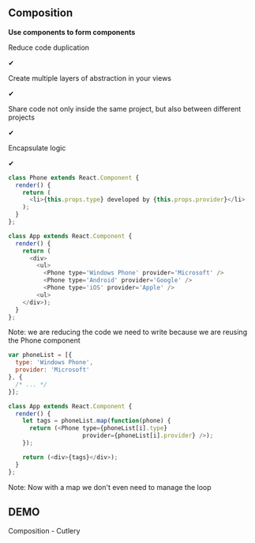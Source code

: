 ## Composition


**Use components to form components**


Reduce code duplication

✔


Create multiple layers of abstraction in your views

✔


Share code not only inside the same project, but also between different projects

✔


Encapsulate logic

✔


```js
class Phone extends React.Component {
  render() {
    return (
      <li>{this.props.type} developed by {this.props.provider}</li>
    );
  }
};
```
```js
class App extends React.Component {
  render() {
    return (
      <div>
        <ul>
          <Phone type='Windows Phone' provider='Microsoft' />
          <Phone type='Android' provider='Google' />
          <Phone type='iOS' provider='Apple' />
        <ul>
    </div>);
  }
};
```

Note: we are reducing the code we need to write because we are reusing the Phone component


```js
var phoneList = [{
  type: 'Windows Phone',
  provider: 'Microsoft'
}, {
  /* ... */
}];
```
```js
class App extends React.Component {
  render() {
    let tags = phoneList.map(function(phone) {
      return (<Phone type={phoneList[i].type}
                     provider={phoneList[i].provider} />);
    });

    return (<div>{tags}</div>);
  }
};
```

Note: Now with a map we don't even need to manage the loop


## DEMO
Composition - Cutlery
